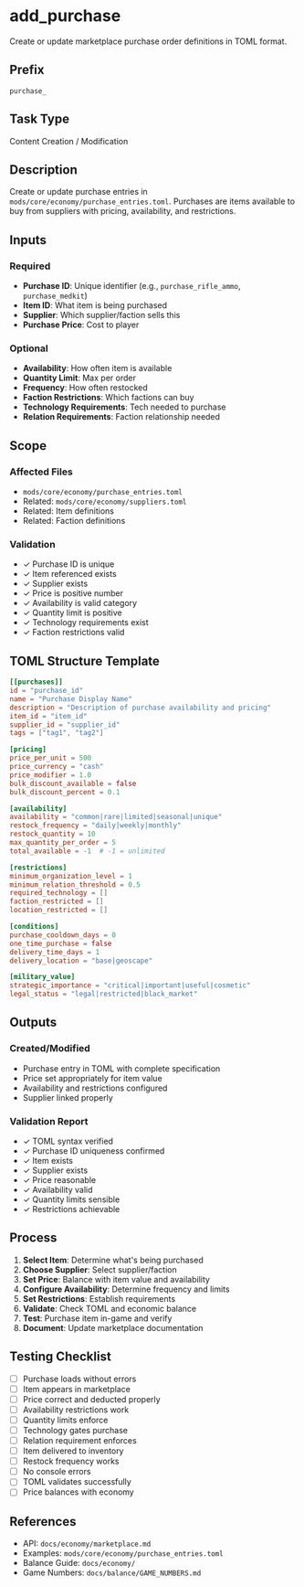 # add_purchase

Create or update marketplace purchase order definitions in TOML format.

## Prefix
`purchase_`

## Task Type
Content Creation / Modification

## Description
Create or update purchase entries in `mods/core/economy/purchase_entries.toml`. Purchases are items available to buy from suppliers with pricing, availability, and restrictions.

## Inputs

### Required
- **Purchase ID**: Unique identifier (e.g., `purchase_rifle_ammo`, `purchase_medkit`)
- **Item ID**: What item is being purchased
- **Supplier**: Which supplier/faction sells this
- **Purchase Price**: Cost to player

### Optional
- **Availability**: How often item is available
- **Quantity Limit**: Max per order
- **Frequency**: How often restocked
- **Faction Restrictions**: Which factions can buy
- **Technology Requirements**: Tech needed to purchase
- **Relation Requirements**: Faction relationship needed

## Scope

### Affected Files
- `mods/core/economy/purchase_entries.toml`
- Related: `mods/core/economy/suppliers.toml`
- Related: Item definitions
- Related: Faction definitions

### Validation
- ✓ Purchase ID is unique
- ✓ Item referenced exists
- ✓ Supplier exists
- ✓ Price is positive number
- ✓ Availability is valid category
- ✓ Quantity limit is positive
- ✓ Technology requirements exist
- ✓ Faction restrictions valid

## TOML Structure Template

```toml
[[purchases]]
id = "purchase_id"
name = "Purchase Display Name"
description = "Description of purchase availability and pricing"
item_id = "item_id"
supplier_id = "supplier_id"
tags = ["tag1", "tag2"]

[pricing]
price_per_unit = 500
price_currency = "cash"
price_modifier = 1.0
bulk_discount_available = false
bulk_discount_percent = 0.1

[availability]
availability = "common|rare|limited|seasonal|unique"
restock_frequency = "daily|weekly|monthly"
restock_quantity = 10
max_quantity_per_order = 5
total_available = -1  # -1 = unlimited

[restrictions]
minimum_organization_level = 1
minimum_relation_threshold = 0.5
required_technology = []
faction_restricted = []
location_restricted = []

[conditions]
purchase_cooldown_days = 0
one_time_purchase = false
delivery_time_days = 1
delivery_location = "base|geoscape"

[military_value]
strategic_importance = "critical|important|useful|cosmetic"
legal_status = "legal|restricted|black_market"
```

## Outputs

### Created/Modified
- Purchase entry in TOML with complete specification
- Price set appropriately for item value
- Availability and restrictions configured
- Supplier linked properly

### Validation Report
- ✓ TOML syntax verified
- ✓ Purchase ID uniqueness confirmed
- ✓ Item exists
- ✓ Supplier exists
- ✓ Price reasonable
- ✓ Availability valid
- ✓ Quantity limits sensible
- ✓ Restrictions achievable

## Process

1. **Select Item**: Determine what's being purchased
2. **Choose Supplier**: Select supplier/faction
3. **Set Price**: Balance with item value and availability
4. **Configure Availability**: Determine frequency and limits
5. **Set Restrictions**: Establish requirements
6. **Validate**: Check TOML and economic balance
7. **Test**: Purchase item in-game and verify
8. **Document**: Update marketplace documentation

## Testing Checklist

- [ ] Purchase loads without errors
- [ ] Item appears in marketplace
- [ ] Price correct and deducted properly
- [ ] Availability restrictions work
- [ ] Quantity limits enforce
- [ ] Technology gates purchase
- [ ] Relation requirement enforces
- [ ] Item delivered to inventory
- [ ] Restock frequency works
- [ ] No console errors
- [ ] TOML validates successfully
- [ ] Price balances with economy

## References

- API: `docs/economy/marketplace.md`
- Examples: `mods/core/economy/purchase_entries.toml`
- Balance Guide: `docs/economy/`
- Game Numbers: `docs/balance/GAME_NUMBERS.md`
